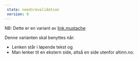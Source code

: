 ```yaml
---
 state: needsrevalidation
 version: 0
---
```

NB: Dette er en variant av  [link.mustache](../../patterns/00-atomer-02-lenker-og-knapper-00-link/00-atomer-02-lenker-og-knapper-00-link.html)

Denne varianten skal benyttes når:
- Lenken står i løpende tekst og
- Man lenker til en ekstern side, altså en side utenfor altinn.no.
